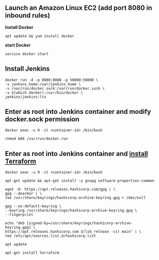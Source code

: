 ## Launch an Amazon Linux EC2 (add port 8080 in inbound rules)
**Install Docker**
```
apt update && yum install docker
```

**start Docker**
```
service docker start
```


## Install Jenkins
```
docker run -d -p 8080:8080 -p 50000:50000 \
-v jenkins_home:/var/jenkins_home \
-v /var/run/docker.sock:/var/run/docker.sock \
-v $(which docker):/usr/bin/docker \
jenkins/jenkins:lts
```


## Enter as root into Jenkins container and modify docker.sock permission
```
docker exec -u 0 -it <container-id> /bin/bash
```
```
chmod 666 /var/run/docker.run
```


## Enter as root into Jenkins container and [install Terraform](https://developer.hashicorp.com/terraform/tutorials/aws-get-started/install-cli)
```
docker exec -u 0 -it <container-id> /bin/bash
```
```
apt-get update && apt-get install -y gnupg software-properties-common
```
```
wget -O- https://apt.releases.hashicorp.com/gpg | \
gpg --dearmor | \
tee /usr/share/keyrings/hashicorp-archive-keyring.gpg > /dev/null
```
```
gpg --no-default-keyring \
--keyring /usr/share/keyrings/hashicorp-archive-keyring.gpg \
--fingerprint
```
```
echo "deb [signed-by=/usr/share/keyrings/hashicorp-archive-keyring.gpg] \
https://apt.releases.hashicorp.com $(lsb_release -cs) main" | \
tee /etc/apt/sources.list.d/hashicorp.list
```
```
apt update
```
```
apt-get install terraform
```



